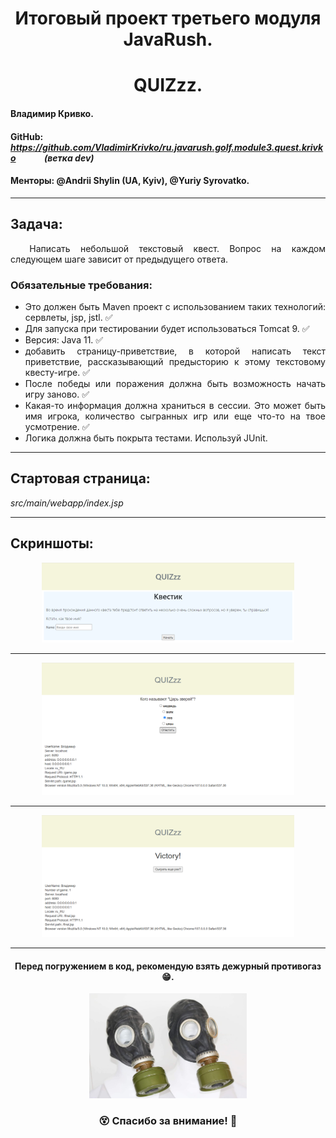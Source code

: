 <div style="text-align: justify">
<h1 align="center">Итоговый проект третьего модуля JavaRush.</h1>
<h1 align="center">QUIZzz.</h1>

#### Владимир Кривко.

#### GitHub: *https://github.com/VladimirKrivko/ru.javarush.golf.module3.quest.krivko* &emsp;&emsp;&emsp;*(ветка dev)*

#### Менторы: @Andrii Shylin (UA, Kyiv), @Yuriy Syrovatko.

---

## Задача:
&emsp; Написать небольшой текстовый квест. Вопрос на каждом следующем шаге зависит от предыдущего ответа.

### Обязательные требования:
- Это должен быть Maven проект с использованием таких технологий: сервлеты, jsp, jstl. ✅
- Для запуска при тестировании будет использоваться Tomcat 9. ✅
- Версия: Java 11. ✅
- добавить страницу-приветствие, в которой написать текст приветствие, рассказывающий предысторию к этому текстовому квесту-игре. ✅
- После победы или поражения должна быть возможность начать игру заново. ✅
- Какая-то информация должна храниться в сессии. Это может быть имя игрока, количество сыгранных игр или еще что-то на твое усмотрение. ✅
- Логика должна быть покрыта тестами. Используй JUnit.

---

## Стартовая страница:
_*src/main/webapp/index.jsp*_

---

## Скриншоты:

<p align="center"><img  src="readme_assets/welcome-page.png" width="80%"></p>

---
<p align="center"><img  src="readme_assets/quiz-page.png" width="80%"></p>

---
<p align="center"><img  src="readme_assets/fin-page.png" width="80%"></p>

---
<h4 align="center">Перед погружением в код, рекомендую взять дежурный противогаз 😁.</h3>
<p align="center"><img  src="readme_assets/gasmask.jpg" width="50%"></p>

<h3 align="center"> 😵 Спасибо за внимание! 🤘 </h3>

</div>